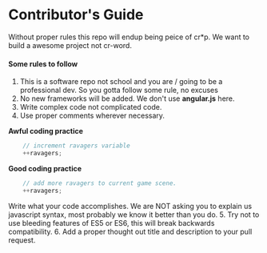 # Contributor's Guide

Without proper rules this repo will endup being peice of cr*p. We want to build a awesome project not cr-word.


#### Some rules to follow
1. This is a software repo not school and you are / going to be a professional dev. So you gotta follow some rule, no excuses    
2. No new frameworks will be added. We don't use **angular.js** here. 
3. Write complex code not complicated code.
4. Use proper comments wherever necessary.
  
**Awful coding practice**
``` javascript
    // increment ravagers variable
    ++ravagers;
```

**Good coding practice**
``` javascript
    // add more ravagers to current game scene.
    ++ravagers;
```

Write what your code accomplishes. We are NOT asking you to explain us javascript syntax, most probably we know it better than you do.
5. Try not to use bleeding features of ES5 or ES6, this will break backwards compatibility.
6. Add a proper thought out title and description to your pull request. 






